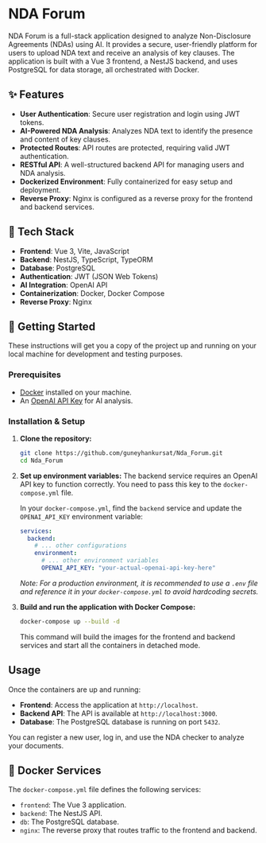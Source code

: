 # NDA Forum

NDA Forum is a full-stack application designed to analyze Non-Disclosure Agreements (NDAs) using AI. It provides a secure, user-friendly platform for users to upload NDA text and receive an analysis of key clauses. The application is built with a Vue 3 frontend, a NestJS backend, and uses PostgreSQL for data storage, all orchestrated with Docker.

## ✨ Features

- **User Authentication**: Secure user registration and login using JWT tokens.
- **AI-Powered NDA Analysis**: Analyzes NDA text to identify the presence and content of key clauses.
- **Protected Routes**: API routes are protected, requiring valid JWT authentication.
- **RESTful API**: A well-structured backend API for managing users and NDA analysis.
- **Dockerized Environment**: Fully containerized for easy setup and deployment.
- **Reverse Proxy**: Nginx is configured as a reverse proxy for the frontend and backend services.

## 🚀 Tech Stack

- **Frontend**: Vue 3, Vite, JavaScript
- **Backend**: NestJS, TypeScript, TypeORM
- **Database**: PostgreSQL
- **Authentication**: JWT (JSON Web Tokens)
- **AI Integration**: OpenAI API
- **Containerization**: Docker, Docker Compose
- **Reverse Proxy**: Nginx

## 🏁 Getting Started

These instructions will get you a copy of the project up and running on your local machine for development and testing purposes.

### Prerequisites

- [Docker](https://www.docker.com/products/docker-desktop) installed on your machine.
- An [OpenAI API Key](https://platform.openai.com/api-keys) for AI analysis.

### Installation & Setup

1.  **Clone the repository:**
    ```sh
    git clone https://github.com/guneyhankursat/Nda_Forum.git
    cd Nda_Forum
    ```

2.  **Set up environment variables:**
    The backend service requires an OpenAI API key to function correctly. You need to pass this key to the `docker-compose.yml` file.

    In your `docker-compose.yml`, find the `backend` service and update the `OPENAI_API_KEY` environment variable:
    ```yaml
    services:
      backend:
        # ... other configurations
        environment:
          # ... other environment variables
          OPENAI_API_KEY: "your-actual-openai-api-key-here" 
    ```
    *Note: For a production environment, it is recommended to use a `.env` file and reference it in your `docker-compose.yml` to avoid hardcoding secrets.*

3.  **Build and run the application with Docker Compose:**
    ```sh
    docker-compose up --build -d
    ```
    This command will build the images for the frontend and backend services and start all the containers in detached mode.

## Usage

Once the containers are up and running:

-   **Frontend**: Access the application at `http://localhost`.
-   **Backend API**: The API is available at `http://localhost:3000`.
-   **Database**: The PostgreSQL database is running on port `5432`.

You can register a new user, log in, and use the NDA checker to analyze your documents.

## 🐳 Docker Services

The `docker-compose.yml` file defines the following services:

-   `frontend`: The Vue 3 application.
-   `backend`: The NestJS API.
-   `db`: The PostgreSQL database.
-   `nginx`: The reverse proxy that routes traffic to the frontend and backend.

